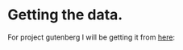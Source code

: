 # Getting the data.

For project gutenberg I will be getting it from [here](https://github.com/pgcorpus/gutenberg):
